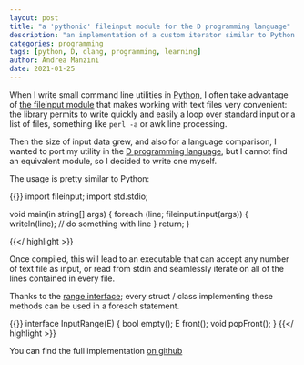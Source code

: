 ```yaml
---
layout: post
title: "a 'pythonic' fileinput module for the D programming language"
description: "an implementation of a custom iterator similar to Python's fileinput"
categories: programming
tags: [python, D, dlang, programming, learning]
author: Andrea Manzini
date: 2021-01-25
---
```



When I write small command line utilities in [Python](https://www.python.org/), I often take advantage of [the fileinput module](https://docs.python.org/3/library/fileinput.html) that makes working with text files very convenient: the library permits to write quickly and easily a loop over standard input or a list of files, something like ```perl -a``` or awk line processing.

Then the size of input data grew, and also for a language comparison, I wanted to port my utility in the [D programming language](https://dlang.org/), but I cannot find an equivalent module, so I decided to write one myself.

The usage is pretty similar to Python:

{{<highlight d>}}
import fileinput;
import std.stdio;

void main(in string[] args)
{
    foreach (line; fileinput.input(args))
    {
        writeln(line); // do something with line
    }
    return;
}

{{</ highlight >}}

Once compiled, this will lead to an executable that can accept any number of text file as input, or read from stdin and seamlessly iterate on all of the lines contained in every file.

Thanks to the [range interface](https://tour.dlang.org/tour/en/basics/ranges); every struct / class implementing these methods can be used in a foreach statement.

{{<highlight d >}}
interface InputRange(E)
{
        bool empty();
        E front();
        void popFront();
}
{{</ highlight >}}

You can find the full implementation [on github](https://github.com/ilmanzo/fileinput-d/blob/main/source/fileinput.d)
